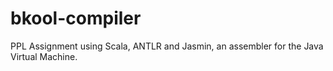 # bkool-compiler
PPL Assignment using Scala, ANTLR and Jasmin, an assembler for the Java Virtual Machine.
